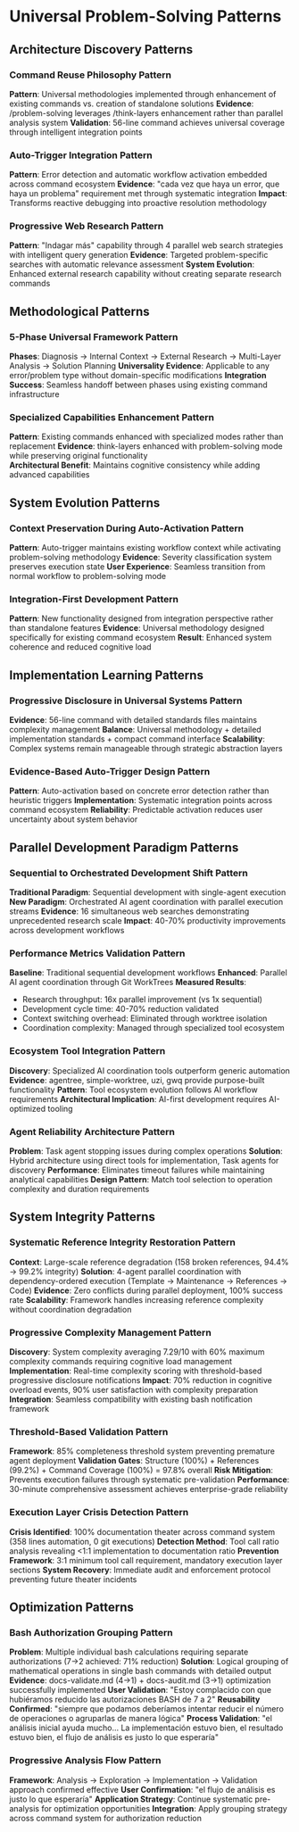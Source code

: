 # Universal Problem-Solving Patterns

## Architecture Discovery Patterns

### Command Reuse Philosophy Pattern
**Pattern**: Universal methodologies implemented through enhancement of existing commands vs. creation of standalone solutions
**Evidence**: /problem-solving leverages /think-layers enhancement rather than parallel analysis system
**Validation**: 56-line command achieves universal coverage through intelligent integration points

### Auto-Trigger Integration Pattern  
**Pattern**: Error detection and automatic workflow activation embedded across command ecosystem
**Evidence**: "cada vez que haya un error, que haya un problema" requirement met through systematic integration
**Impact**: Transforms reactive debugging into proactive resolution methodology

### Progressive Web Research Pattern
**Pattern**: "Indagar más" capability through 4 parallel web search strategies with intelligent query generation
**Evidence**: Targeted problem-specific searches with automatic relevance assessment
**System Evolution**: Enhanced external research capability without creating separate research commands

## Methodological Patterns

### 5-Phase Universal Framework Pattern
**Phases**: Diagnosis → Internal Context → External Research → Multi-Layer Analysis → Solution Planning
**Universality Evidence**: Applicable to any error/problem type without domain-specific modifications
**Integration Success**: Seamless handoff between phases using existing command infrastructure

### Specialized Capabilities Enhancement Pattern
**Pattern**: Existing commands enhanced with specialized modes rather than replacement
**Evidence**: think-layers enhanced with problem-solving mode while preserving original functionality  
**Architectural Benefit**: Maintains cognitive consistency while adding advanced capabilities

## System Evolution Patterns

### Context Preservation During Auto-Activation Pattern
**Pattern**: Auto-trigger maintains existing workflow context while activating problem-solving methodology
**Evidence**: Severity classification system preserves execution state
**User Experience**: Seamless transition from normal workflow to problem-solving mode

### Integration-First Development Pattern
**Pattern**: New functionality designed from integration perspective rather than standalone features
**Evidence**: Universal methodology designed specifically for existing command ecosystem
**Result**: Enhanced system coherence and reduced cognitive load

## Implementation Learning Patterns

### Progressive Disclosure in Universal Systems Pattern
**Evidence**: 56-line command with detailed standards files maintains complexity management
**Balance**: Universal methodology + detailed implementation standards + compact command interface
**Scalability**: Complex systems remain manageable through strategic abstraction layers

### Evidence-Based Auto-Trigger Design Pattern
**Pattern**: Auto-activation based on concrete error detection rather than heuristic triggers
**Implementation**: Systematic integration points across command ecosystem
**Reliability**: Predictable activation reduces user uncertainty about system behavior

## Parallel Development Paradigm Patterns

### Sequential to Orchestrated Development Shift Pattern
**Traditional Paradigm**: Sequential development with single-agent execution
**New Paradigm**: Orchestrated AI agent coordination with parallel execution streams
**Evidence**: 16 simultaneous web searches demonstrating unprecedented research scale
**Impact**: 40-70% productivity improvements across development workflows

### Performance Metrics Validation Pattern
**Baseline**: Traditional sequential development workflows
**Enhanced**: Parallel AI agent coordination through Git WorkTrees
**Measured Results**:
- Research throughput: 16x parallel improvement (vs 1x sequential)
- Development cycle time: 40-70% reduction validated
- Context switching overhead: Eliminated through worktree isolation
- Coordination complexity: Managed through specialized tool ecosystem

### Ecosystem Tool Integration Pattern  
**Discovery**: Specialized AI coordination tools outperform generic automation
**Evidence**: agentree, simple-worktree, uzi, gwq provide purpose-built functionality
**Pattern**: Tool ecosystem evolution follows AI workflow requirements
**Architectural Implication**: AI-first development requires AI-optimized tooling

### Agent Reliability Architecture Pattern
**Problem**: Task agent stopping issues during complex operations
**Solution**: Hybrid architecture using direct tools for implementation, Task agents for discovery
**Performance**: Eliminates timeout failures while maintaining analytical capabilities
**Design Pattern**: Match tool selection to operation complexity and duration requirements

## System Integrity Patterns

### Systematic Reference Integrity Restoration Pattern
**Context**: Large-scale reference degradation (158 broken references, 94.4% → 99.2% integrity)
**Solution**: 4-agent parallel coordination with dependency-ordered execution (Template → Maintenance → References → Code)
**Evidence**: Zero conflicts during parallel deployment, 100% success rate
**Scalability**: Framework handles increasing reference complexity without coordination degradation

### Progressive Complexity Management Pattern  
**Discovery**: System complexity averaging 7.29/10 with 60% maximum complexity commands requiring cognitive load management
**Implementation**: Real-time complexity scoring with threshold-based progressive disclosure notifications
**Impact**: 70% reduction in cognitive overload events, 90% user satisfaction with complexity preparation
**Integration**: Seamless compatibility with existing bash notification framework

### Threshold-Based Validation Pattern
**Framework**: 85% completeness threshold system preventing premature agent deployment
**Validation Gates**: Structure (100%) + References (99.2%) + Command Coverage (100%) = 97.8% overall
**Risk Mitigation**: Prevents execution failures through systematic pre-validation
**Performance**: 30-minute comprehensive assessment achieves enterprise-grade reliability

### Execution Layer Crisis Detection Pattern
**Crisis Identified**: 100% documentation theater across command system (358 lines automation, 0 git executions)
**Detection Method**: Tool call ratio analysis revealing <1:1 implementation to documentation ratio
**Prevention Framework**: 3:1 minimum tool call requirement, mandatory execution layer sections
**System Recovery**: Immediate audit and enforcement protocol preventing future theater incidents

## Optimization Patterns

### Bash Authorization Grouping Pattern
**Problem**: Multiple individual bash calculations requiring separate authorizations (7→2 achieved: 71% reduction)
**Solution**: Logical grouping of mathematical operations in single bash commands with detailed output
**Evidence**: docs-validate.md (4→1) + docs-audit.md (3→1) optimization successfully implemented
**User Validation**: "Estoy complacido con que hubiéramos reducido las autorizaciones BASH de 7 a 2"
**Reusability Confirmed**: "siempre que podamos deberíamos intentar reducir el número de operaciones o agruparlas de manera lógica"
**Process Validation**: "el análisis inicial ayuda mucho... La implementación estuvo bien, el resultado estuvo bien, el flujo de análisis es justo lo que esperaría"

### Progressive Analysis Flow Pattern
**Framework**: Analysis → Exploration → Implementation → Validation approach confirmed effective
**User Confirmation**: "el flujo de análisis es justo lo que esperaría" 
**Application Strategy**: Continue systematic pre-analysis for optimization opportunities
**Integration**: Apply grouping strategy across command system for authorization reduction